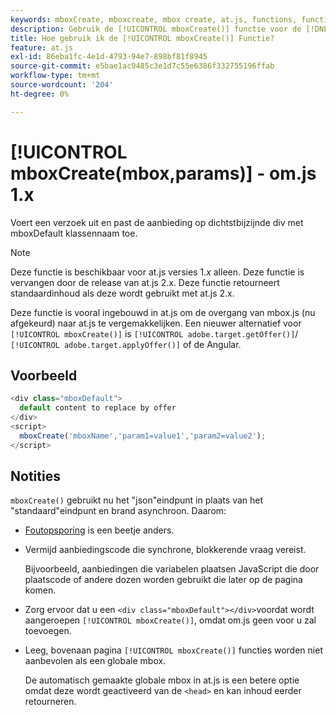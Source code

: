 ```yaml
---
keywords: mboxCreate, mboxcreate, mbox create, at.js, functions, function
description: Gebruik de [!UICONTROL mboxCreate()] functie voor de [!DNL Adobe Target] in.js JavaScript-bibliotheek om aanbiedingen toe te passen op de dichtstbijzijnde DIV met de naam van de klasse mboxDefault. (om 1.js)
title: Hoe gebruik ik de [!UICONTROL mboxCreate()] Functie?
feature: at.js
exl-id: 86eba1fc-4e1d-4793-94e7-898bf81f8945
source-git-commit: e5bae1ac9485c3e1d7c55e6386f332755196ffab
workflow-type: tm+mt
source-wordcount: '204'
ht-degree: 0%

---
```


# [!UICONTROL mboxCreate(mbox,params)] - om.js 1.x

Voert een verzoek uit en past de aanbieding op dichtstbijzijnde div met mboxDefault klassennaam toe.

>[!NOTE]
>
>Deze functie is beschikbaar voor at.js versies 1.*x* alleen. Deze functie is vervangen door de release van at.js 2.x. Deze functie retourneert standaardinhoud als deze wordt gebruikt met at.js 2.x.

Deze functie is vooral ingebouwd in at.js om de overgang van mbox.js (nu afgekeurd) naar at.js te vergemakkelijken. Een nieuwer alternatief voor `[!UICONTROL mboxCreate()]` is `[!UICONTROL adobe.target.getOffer()]`/ `[!UICONTROL adobe.target.applyOffer()]` of de Angular.

## Voorbeeld

```javascript {line-numbers="true"}
<div class="mboxDefault"> 
  default content to replace by offer 
</div> 
<script> 
  mboxCreate('mboxName','param1=value1','param2=value2'); 
</script>
```

## Notities

`mboxCreate()` gebruikt nu het &quot;json&quot;eindpunt in plaats van het &quot;standaard&quot;eindpunt en brand asynchroon. Daarom:

* [Foutopsporing](/help/dev/implement/client-side/target-debugging-atjs/target-debugging-atjs.md) is een beetje anders.
* Vermijd aanbiedingscode die synchrone, blokkerende vraag vereist.

  Bijvoorbeeld, aanbiedingen die variabelen plaatsen JavaScript die door plaatscode of andere dozen worden gebruikt die later op de pagina komen.

* Zorg ervoor dat u een `<div class="mboxDefault"></div>`voordat wordt aangeroepen `[!UICONTROL mboxCreate()]`, omdat om.js geen voor u zal toevoegen.

* Leeg, bovenaan pagina `[!UICONTROL mboxCreate()]` functies worden niet aanbevolen als een globale mbox.

  De automatisch gemaakte globale mbox in at.js is een betere optie omdat deze wordt geactiveerd van de `<head>` en kan inhoud eerder retourneren.
